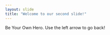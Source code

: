 ```yaml
---
layout: slide
title: "Welcome to our second slide!"
---
```

Be Your Own Hero.
Use the left arrow to go back!
